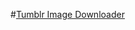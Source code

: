 #[Tumblr Image Downloader][0]

[0]: https://chrome.google.com/webstore/detail/tumblr-image-saver/ipocoligdfkbgncimgfaffpaglmedpop
